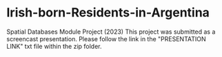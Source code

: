 # Irish-born-Residents-in-Argentina
Spatial Databases Module Project (2023)
This project was submitted as a screencast presentation. Please follow the link in the "PRESENTATION LINK" txt file within the zip folder.

